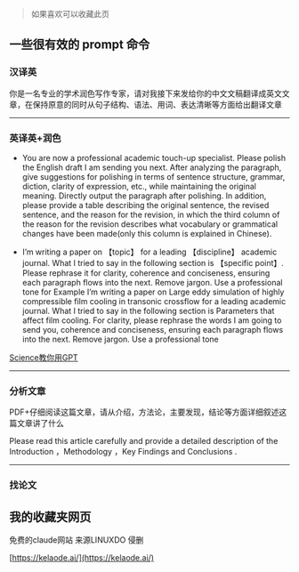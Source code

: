 >>>
>
>如果喜欢可以收藏此页
>
>>>


## 一些很有效的 prompt 命令

### 汉译英

你是一名专业的学术润色写作专家，请对我接下来发给你的中文文稿翻译成英文文章，在保持原意的同时从句子结构、语法、用词、表达清晰等方面给出翻译文章

---
### 英译英+润色

- You are now a professional academic touch-up specialist. Please polish the English draft I am sending you next. After analyzing the paragraph, give suggestions for polishing in terms of sentence structure, grammar, diction, clarity of expression, etc., while maintaining the original meaning. Directly output the paragraph after polishing. In addition, please provide a table describing the original sentence, the revised sentence, and the reason for the revision, in which the third column of the reason for the revision describes what vocabulary or grammatical changes have been made(only this column is explained in Chinese).

- I’m writing a paper on 【topic】 for a leading 【discipline】 academic journal. What I tried to say in the following section is 【specific point】. Please rephrase it for clarity, coherence and conciseness, ensuring each paragraph flows into the next. Remove jargon. Use a professional tone
 for Example
I’m writing a paper on Large eddy simulation of highly compressible film cooling in transonic crossflow for a leading academic journal. What I tried to say in the following section is Parameters that affect film cooling. For clarity, please rephrase the words I am going to send you, coherence and conciseness, ensuring each paragraph flows into the next. Remove jargon. Use a professional tone

[Science教你用GPT](https://github.com/LegendaryPlume/LegendaryPlume.github.io/tree/main/docs/skill)

---
### 分析文章 

PDF+仔细阅读这篇文章，请从介绍，方法论，主要发现，结论等方面详细叙述这篇文章讲了什么

Please  read this article carefully and provide a detailed description of the Introduction ，Methodology ，Key Findings and Conclusions .

---
### 找论文


## 我的收藏夹网页  
免费的claude网站  来源LINUXDO 侵删

[https://kelaode.ai/](https://kelaode.ai/)
